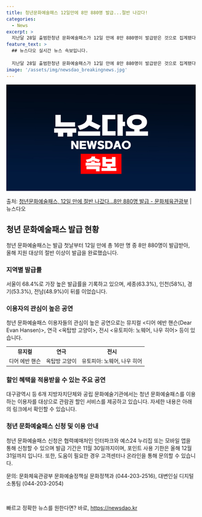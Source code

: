 ```yaml
---
title: 청년문화예술패스 12일만에 8만 880명 발급...절반 나갔다!
categories:
  - News
excerpt: >
  지난달 28일 출범한청년 문화예술패스가 12일 만에 8만 880명이 발급받은 것으로 집계됐다. 이는 올해 지…
feature_text: >
  ## 뉴스다오 실시간 뉴스 속보입니다.

  지난달 28일 출범한청년 문화예술패스가 12일 만에 8만 880명이 발급받은 것으로 집계됐다. 이는 올해 지…
image: '/assets/img/newsdao_breakingnews.jpg'
---
```


![뉴스다오 속보](/assets/img/newsdao_breakingnews.jpg)

<p>출처: <a href="https://newsdao.kr/3572" rel="dofollow">청년문화예술패스, 12일 만에 절반 나갔다…8만 880명 발급 - 문화체육관광부</a> | 뉴스다오</p>

<h2 data-ke-size="size26">청년 문화예술패스 발급 현황</h2>

<p data-ke-size="size16">청년 문화예술패스는 발급 첫날부터 12일 만에 총 16만 명 중 8만 880명이 발급받아, 올해 지원 대상의 절반 이상이 발급을 완료했습니다.</p>

<h3>지역별 발급률</h3>
<p data-ke-size="size16">서울이 68.4%로 가장 높은 발급률을 기록하고 있으며, 세종(63.3%), 인천(58%), 경기(53.3%), 전남(48.9%)이 뒤를 이었습니다.</p>

<h3>이용자의 관심이 높은 공연</h3>
<p data-ke-size="size16">청년 문화예술패스 이용자들의 관심이 높은 공연으로는 뮤지컬 &lt;디어 에반 핸슨(Dear Evan Hansen)&gt;, 연극 &lt;옥탑방 고양이&gt;, 전시 &lt;유토피아: 노웨어, 나우 히어&gt; 등이 있습니다.</p>

<table>
	<tr>
		<td style="text-align: center; height: 17px;"><b>뮤지컬</b></td>
		<td style="text-align: center; height: 17px;"><b>연극</b></td>
		<td style="text-align: center; height: 17px;"><b>전시</b></td>
	</tr>
	<tr>
		<td style="text-align: center; height: 17px;">디어 에반 핸슨</td>
		<td style="text-align: center; height: 17px;">옥탑방 고양이</td>
		<td style="text-align: center; height: 17px;">유토피아: 노웨어, 나우 히어</td>
	</tr>
</table>

<h3>할인 혜택을 적용받을 수 있는 주요 공연</h3>
<p data-ke-size="size16">대구광역시 등 6개 지방자치단체와 공립 문화예술기관에서는 청년 문화예술패스를 이용하는 이용자를 대상으로 관람권 할인 서비스를 제공하고 있습니다. 자세한 내용은 아래의 링크에서 확인할 수 있습니다.</p>

<h3>청년 문화예술패스 신청 및 이용 안내</h3>
<p data-ke-size="size16">청년 문화예술패스 신청은 협력예매처인 인터파크와 예스24 누리집 또는 모바일 앱을 통해 신청할 수 있으며 발급 기간은 11월 30일까지이며, 포인트 사용 기한은 올해 12월 31일까지 입니다. 또한, 도움이 필요한 경우 고객센터나 온라인을 통해 문의할 수 있습니다.</p>

<p data-ke-size="size16">문의: 문화체육관광부 문화예술정책실 문화정책과 (044-203-2516), 대변인실 디지털소통팀 (044-203-2054)</p>

<p data-ke-size="size16">&nbsp;</p> 

빠르고 정확한 뉴스를 원한다면? 바로, <a href="https://newsdao.kr" rel="dofollow">https://newsdao.kr</a>


